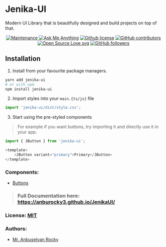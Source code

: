 # Jenika-UI
Modern UI Library that is beautifully designed and build projects on top of that. 

<p align="center">
  <a href="https://github.com/anburocky3/JenikaUI/graphs/commit-activity" title=""> <img src="https://img.shields.io/badge/Maintained%3F-yes-green.svg" alt="Maintenance" /></a>
  <a href="https://github.com/anburocky3/JenikaUI" title="Ask Me Anything"> <img src="https://img.shields.io/badge/Ask%20me-anything-1abc9c.svg" alt="Ask Me Anything" /></a>
  <a href="https://github.com/anburocky3/JenikaUI/blob/master/LICENSE" title="Github license"> <img src="https://img.shields.io/github/license/anburocky3/JenikaUI.svg" alt="Github license" /></a>
  <a href="https://GitHub.com/anburocky3/JenikaUI/graphs/contributors/" title="GitHub contributors"> <img src="https://img.shields.io/github/contributors/anburocky3/JenikaUI.svg" alt="GitHub contributors" /></a>
  <a href="https://github.com/ellerbrock/open-source-badges/" title="Open Source Love svg"> <img src="https://badges.frapsoft.com/os/v2/open-source.svg?v=103" alt="Open Source Love svg" /></a>
  <a href="https://github.com/anburocky3?tab=followers" title="GitHub followers"> <img src="https://img.shields.io/github/followers/anburocky3.svg?style=social&label=Follow&maxAge=2592000" alt="GitHub followers" /></a>
 </p>

## Installation
1. Install from your favourite package managers.

```bash
yarn add jenika-ui
# or with npm
npm install jenika-ui
```

2. Import styles into your `main.{ts/js}` file

```js main.ts
import 'jenika-ui/dist/style.css';
```

3. Start using the pre-styled components
>For example if you want buttons, try importing it and directly use it in your app.

```js
import { JButton } from 'jenika-ui';

<template>
    <JButton variant="primary">Primary</JButton>
</template>
```


### Components:
- [Buttons](https://anburocky3.github.io/JenikaUI/components/buttons.html)

> ### Full Documentation here:  https://anburocky3.github.io/JenikaUI/

### License: [MIT](./LICENSE)

### Authors:
- [Mr. Anbuselvan Rocky](https://fb.me/anburocky3)